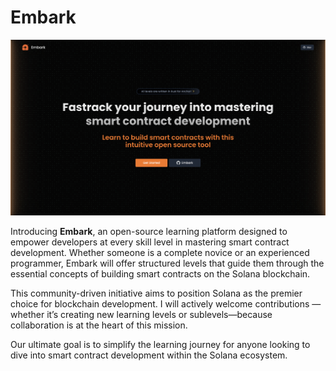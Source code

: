 # Embark
![Embark landing page](https://github.com/mehul-srivastava/embark/blob/main/public/landing-page.png?raw=true)

Introducing <strong>Embark</strong>, an open-source learning platform designed to empower developers at every skill level in mastering smart contract development. Whether someone is a complete novice or an experienced programmer, Embark will offer structured levels that guide them through the essential concepts of building smart contracts on the Solana blockchain.

This community-driven initiative aims to position Solana as the premier choice for blockchain development. I will actively welcome contributions — whether it’s creating new learning levels or sublevels—because collaboration is at the heart of this mission.

Our ultimate goal is to simplify the learning journey for anyone looking to dive into smart contract development within the Solana ecosystem.
